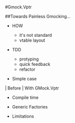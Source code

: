 #Gmock.Vptr

##Towards Painless Gmocking...

* HOW
  * it's not standard
  * vtable layout

* TDD
  * protyping
  * quick feedback
  * refactor

* Simple case

| Before | With GMock.Vptr

* Compile time

* Generic Factories

* Limitations
